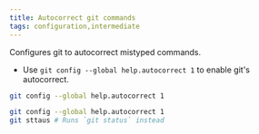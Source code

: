 ```yaml
---
title: Autocorrect git commands
tags: configuration,intermediate
---
```


Configures git to autocorrect mistyped commands.

- Use `git config --global help.autocorrect 1` to enable git's autocorrect.

```sh
git config --global help.autocorrect 1
```

```sh
git config --global help.autocorrect 1
git sttaus # Runs `git status` instead
```
